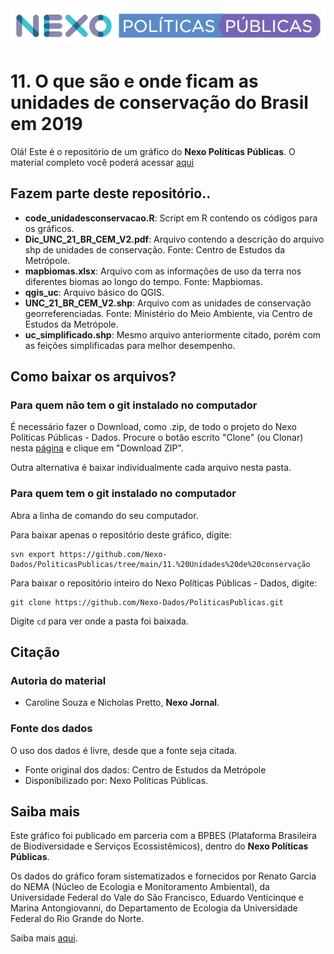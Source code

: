 <img src='https://github.com/Nexo-Dados/PoliticasPublicas/blob/main/nexopp_logofull-cor2.png'>

# 11. O que são e onde ficam as unidades de conservação do Brasil em 2019

Olá! Este é o repositório de um gráfico do **Nexo Políticas Públicas**. O material completo você poderá acessar [aqui](https://pp.nexojornal.com.br/Dados/2021/09/20/O-que-%C3%A9-a-Caatinga-e-seu-estado-de-preserva%C3%A7%C3%A3o?posicao-home-esquerda=4)

## Fazem parte deste repositório..

* **code_unidadesconservacao.R**: Script em R contendo os códigos para os gráficos.
* **Dic_UNC_21_BR_CEM_V2.pdf**: Arquivo contendo a descrição do arquivo shp de unidades de conservação. Fonte: Centro de Estudos da Metrópole.
* **mapbiomas.xlsx**: Arquivo com as informações de uso da terra nos diferentes biomas ao longo do tempo. Fonte: Mapbiomas.
* **qgis_uc**: Arquivo básico do QGIS.
* **UNC_21_BR_CEM_V2.shp**: Arquivo com as unidades de conservação georreferenciadas. Fonte: Ministério do Meio Ambiente, via Centro de Estudos da Metrópole.
* **uc_simplificado.shp**: Mesmo arquivo anteriormente citado, porém com as feições simplificadas para melhor desempenho.

## Como baixar os arquivos?

### Para quem não tem o git instalado no computador

É necessário fazer o Download, como .zip, de todo o projeto do Nexo Políticas Públicas - Dados. Procure o botão escrito "Clone" (ou Clonar) nesta [página](https://github.com/Nexo-Dados/PoliticasPublicas) e clique em "Download ZIP".

Outra alternativa é baixar individualmente cada arquivo nesta pasta.

### Para quem tem o git instalado no computador


Abra a linha de comando do seu computador.

Para baixar apenas o repositório deste gráfico, digite:

```
svn export https://github.com/Nexo-Dados/PoliticasPublicas/tree/main/11.%20Unidades%20de%20conservação
```

Para baixar o repositório inteiro do Nexo Políticas Públicas - Dados, digite:

```
git clone https://github.com/Nexo-Dados/PoliticasPublicas.git
```

Digite `cd` para ver onde a pasta foi baixada.

## Citação

### Autoria do material

* Caroline Souza e Nicholas Pretto, **Nexo Jornal**.

### Fonte dos dados

O uso dos dados é livre, desde que a fonte seja citada.

* Fonte original dos dados: Centro de Estudos da Metrópole
* Disponibilizado por: Nexo Políticas Públicas.

## Saiba mais

Este gráfico foi publicado em parceria com a BPBES (Plataforma Brasileira de Biodiversidade e Serviços Ecossistêmicos), dentro do **Nexo Políticas Públicas**. 

Os dados do gráfico foram sistematizados e fornecidos por Renato Garcia do NEMA (Núcleo de Ecologia e Monitoramento Ambiental), da Universidade Federal do Vale do São Francisco, Eduardo Venticinque e Marina Antongiovanni, do Departamento de Ecologia da Universidade Federal do Rio Grande do Norte.

Saiba mais [aqui](https://pp.nexojornal.com.br/sobre/Sobre-o-Nexo-Pol%C3%ADticas-P%C3%BAblicas).
